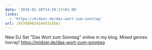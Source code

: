 ```yaml
---
date: '2018-01-28T14:39:17+01:00'
links:
  - 'https://midzer.de/das-wort-zum-sonntag'
url: /957609024144531456/
---
```

New DJ Set "Das Wort zum Sonntag" online in my blog. Mixed genres horray! https://midzer.de/das-wort-zum-sonntag
